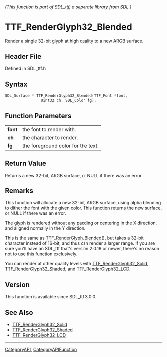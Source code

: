 ###### (This function is part of SDL_ttf, a separate library from SDL.)
# TTF_RenderGlyph32_Blended

Render a single 32-bit glyph at high quality to a new ARGB surface.

## Header File

Defined in SDL_ttf.h

## Syntax

```c
SDL_Surface * TTF_RenderGlyph32_Blended(TTF_Font *font,
                Uint32 ch, SDL_Color fg);

```

## Function Parameters

|              |                                    |
| ------------ | ---------------------------------- |
| **font**     | the font to render with.           |
| **ch**       | the character to render.           |
| **fg**       | the foreground color for the text. |

## Return Value

Returns a new 32-bit, ARGB surface, or NULL if there was an error.

## Remarks

This function will allocate a new 32-bit, ARGB surface, using alpha
blending to dither the font with the given color. This function returns the
new surface, or NULL if there was an error.

The glyph is rendered without any padding or centering in the X direction,
and aligned normally in the Y direction.

This is the same as [TTF_RenderGlyph_Blended](TTF_RenderGlyph_Blended)(),
but takes a 32-bit character instead of 16-bit, and thus can render a
larger range. If you are sure you'll have an SDL_ttf that's version 2.0.18
or newer, there's no reason not to use this function exclusively.

You can render at other quality levels with
[TTF_RenderGlyph32_Solid](TTF_RenderGlyph32_Solid),
[TTF_RenderGlyph32_Shaded](TTF_RenderGlyph32_Shaded), and
[TTF_RenderGlyph32_LCD](TTF_RenderGlyph32_LCD).

## Version

This function is available since SDL_ttf 3.0.0.

## See Also

* [TTF_RenderGlyph32_Solid](TTF_RenderGlyph32_Solid)
* [TTF_RenderGlyph32_Shaded](TTF_RenderGlyph32_Shaded)
* [TTF_RenderGlyph32_LCD](TTF_RenderGlyph32_LCD)

----
[CategoryAPI](CategoryAPI), [CategoryAPIFunction](CategoryAPIFunction)


